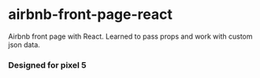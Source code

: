 # airbnb-front-page-react
Airbnb front page with React.
Learned to pass props and work with custom json data.
### Designed for pixel 5
